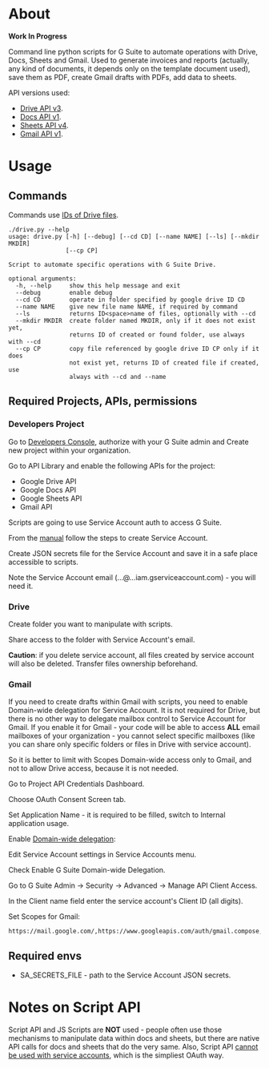 # About
**Work In Progress**

Command line python scripts for G Suite to automate operations with Drive, Docs, Sheets and Gmail.
Used to generate invoices and reports (actually, any kind of documents, it depends only on the template document used), save them as PDF, create Gmail drafts with PDFs, add data to sheets.

API versions used:
  - [Drive API v3](https://developers.google.com/drive/api/v3/quickstart/python).
  - [Docs API v1](https://developers.google.com/docs/api/quickstart/python).
  - [Sheets API v4](https://developers.google.com/sheets/api/quickstart/python).
  - [Gmail API v1](https://developers.google.com/gmail/api/quickstart/python).

# Usage
## Commands
Commands use [IDs of Drive files](https://developers.google.com/drive/api/v3/about-files#file_ids).

```
./drive.py --help
usage: drive.py [-h] [--debug] [--cd CD] [--name NAME] [--ls] [--mkdir MKDIR]
                [--cp CP]

Script to automate specific operations with G Suite Drive.

optional arguments:
  -h, --help     show this help message and exit
  --debug        enable debug
  --cd CD        operate in folder specified by google drive ID CD
  --name NAME    give new file name NAME, if required by command
  --ls           returns ID<space>name of files, optionally with --cd
  --mkdir MKDIR  create folder named MKDIR, only if it does not exist yet,
                 returns ID of created or found folder, use always with --cd
  --cp CP        copy file referenced by google drive ID CP only if it does
                 not exist yet, returns ID of created file if created, use
                 always with --cd and --name
```
## Required Projects, APIs, permissions
### Developers Project
Go to [Developers Console](https://console.developers.google.com/), authorize with your G Suite admin and Create new project within your organization.

Go to API Library and enable the following APIs for the project:
  - Google Drive API
  - Google Docs API
  - Google Sheets API
  - Gmail API

Scripts are going to use Service Account auth to access G Suite.

From the [manual](https://developers.google.com/api-client-library/python/auth/service-accounts) follow the steps to create Service Account.

Create JSON secrets file for the Service Account and save it in a safe place accessible to scripts.

Note the Service Account email (...@...iam.gserviceaccount.com) - you will need it.

### Drive
Create folder you want to manipulate with scripts.

Share access to the folder with Service Account's email.

**Caution**: if you delete service account, all files created by service account will also be deleted. Transfer files ownership beforehand.

### Gmail
If you need to create drafts within Gmail with scripts, you need to enable Domain-wide delegation for Service Account.
It is not required for Drive, but there is no other way to delegate mailbox control to Service Account for Gmail.
If you enable it for Gmail - your code will be able to access **ALL** email mailboxes of your organization - you cannot select specific mailboxes (like you can share only specific folders or files in Drive with service account).

So it is better to limit with Scopes Domain-wide access only to Gmail, and not to allow Drive access, because it is not needed.

Go to Project API Credentials Dashboard.

Choose OAuth Consent Screen tab.

Set Application Name - it is required to be filled, switch to Internal application usage.

Enable [Domain-wide delegation](https://developers.google.com/admin-sdk/directory/v1/guides/delegation):

Edit Service Account settings in Service Accounts menu.

Check Enable G Suite Domain-wide Delegation.

Go to G Suite Admin -> Security -> Advanced -> Manage API Client Access.

In the Client name field enter the service account's Client ID (all digits).

Set Scopes for Gmail:
```
https://mail.google.com/,https://www.googleapis.com/auth/gmail.compose,https://www.googleapis.com/auth/gmail.metadata,https://www.googleapis.com/auth/gmail.readonly,https://www.googleapis.com/auth/gmail.send
```
## Required envs
- SA_SECRETS_FILE - path to the Service Account JSON secrets.

# Notes on Script API
Script API and JS Scripts are **NOT** used - people often use those mechanisms to manipulate data within docs and sheets, but there are native API calls for docs and sheets that do the very same.
Also, Script API [cannot be used with service accounts](https://issuetracker.google.com/issues/36763096), which is the simpliest OAuth way.
